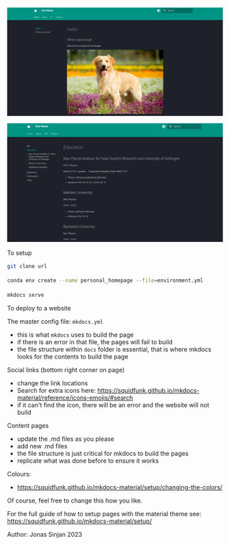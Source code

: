 ![preview](./preview.png)

![cv](./cv_preview.png)

To setup 

```bash
git clone url

conda env create --name personal_homepage --file=environment.yml

mkdocs serve
```

To deploy to a website

The master config file: `mkdocs.yml`

- this is what `mkdocs` uses to build the page
- if there is an error in that file, the pages will fail to build
- the file structure within `docs` folder is essential, that is where mkdocs looks for the contents to build the page

Social links (bottom right corner on page)

- change the link locations
- Search for extra icons here: https://squidfunk.github.io/mkdocs-material/reference/icons-emojis/#search
- if it can't find the icon, there will be an error and the website will not build

Content pages

- update the .md files as you please
- add new .md files
- the file structure is just critical for mkdocs to build the pages
- replicate what was done before to ensure it works

Colours:

- https://squidfunk.github.io/mkdocs-material/setup/changing-the-colors/

Of course, feel free to change this how you like.

For the full guide of how to setup pages with the material theme see: https://squidfunk.github.io/mkdocs-material/setup/

Author: Jonas Sinjan 2023